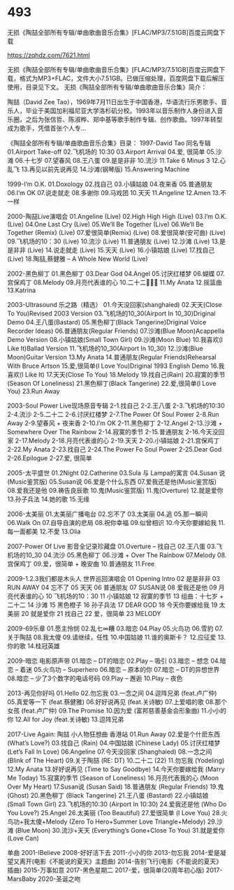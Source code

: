 # 493
无损《陶喆全部所有专辑/单曲歌曲音乐合集》[FLAC/MP3/7.51GB]百度云网盘下载

https://zqhdz.com/7621.html

无损《陶喆全部所有专辑/单曲歌曲音乐合集》[FLAC/MP3/7.51GB]百度云网盘下载，格式为MP3+FLAC，文件大小7.51GB。已做压缩处理，百度网盘下载后解压使用，目录见下文。
无损《陶喆全部所有专辑/单曲歌曲音乐合集》简介：

陶喆（David Zee Tao），1969年7月11日出生于中国香港，华语流行乐男歌手、音乐人，毕业于美国加利福尼亚大学洛杉矶分校。1993年以音乐制作人身份进入音乐圈，之后为张信哲、陈淑桦、郑中基等歌手制作专辑、创作歌曲。1997年转型成为歌手，凭借首张个人专…

《陶喆全部所有专辑/单曲歌曲音乐合集》目录：
1997-David Tao 同名专辑
01.Airport Take-off
02.飞机场的 10:30
03.Airport Arrival
04.爱, 很简单
05.沙滩
06.十七岁
07.望春风
08.王八蛋
09.是是非非
10.流沙
11.Take 6 Minus 3
12.心乱飞
13.再见以前先说再见
14.沙滩(钢琴版)
15.Answering Machine

1999-I’m O.K.
01.Doxology
02.找自己
03.小镇姑娘
04.夜来香
05.普通朋友
06.I’m OK
07.说走就走
08.多谢你
09.马戏团
10.天天
11.Angeline
12.Amen
13.不一样

2000-陶喆Live演唱会
01.Angeline (Live)
02.High High High (Live)
03.I’m O.K. (Live)
04.One Last Cry (Live)
05.We’ll Be Together (Live)
06.We’ll Be Together (Remix) (Live)
07.爱很简单(Remix) (Live)
08.爱很简单(安可曲) (Live)
09.飞机场的10：30 (Live)
10.流沙 (Live)
11.普通朋友 (Live)
12.沙滩 (Live)
13.是是非非 (Live)
14.说走就走 (Live)
15.天天 (Live)
16.小镇姑娘 (Live)
17.找自己 (Live)
18.陶喆,蔡健雅 – A Whole New World (Live)

2002-黑色柳丁
01.黑色柳丁
03.Dear God
04.Angel
05.讨厌红楼梦
06.蝴蝶
07.宫保鸡丁
08.Melody
09.月亮代表谁的心
10.二十二
11.My Anata
12.摇篮曲
13.Katrina

2003-Ultrasound 乐之路（精选）
01.今天没回家(shanghaied)
02.天天(Close To You)Revised 2003 Version
03.飞机场的10_30(Airport In 10_30)Driginal Demo
04.王八蛋(Bastard)
05.黑色柳丁(Black Tangerine)Driginal Voice Recorder Ideas)
06.普通朋友(Regular Friends)
07.沙滩(Blue Moon)Acappella Demo Version
08.小镇姑娘(Small Town Girl)
09.沙滩(Moon Blue)
10.我喜欢(I Like It)Ballad Version
11.飞机场的10_30(Airport In 10_30)
12.沙滩(Blue Moon)Guitar Version
13.My Anata
14.普通朋友(Regular Friends)Rehearsal With Bruce Artson
15.爱,很简单(I Love You)Driginal 1993 English Demo
16.我喜欢(I Like It)
17.天天(Close To You)
18.Melody
19.找自己(Rain)
20.寂寞的季节(Season Of Loneliness)
21.黑色柳丁(Black Tangerine)
22.爱,很简单(I Love You)
23.Run Away

2003-Soul Power Live现场原音专辑
2-1.找自己
2-2.王八蛋
2-3.飞机场的10:30
2-4.流沙
2-5.二十二
2-6.讨厌红楼梦
2-7.The Power Of Soul Power
2-8.Run Away
2-9.望春风 + 夜来香
2-10.I’m OK
2-11.黑色柳丁
2-12.Angel
2-13.沙滩 + Somewhere Over The Rainbow
2-14.寂寞的季节
2-15.普通朋友
2-16.今天没回家
2-17.Melody
2-18.月亮代表谁的心
2-19.天天
2-20.小镇姑娘
2-21.宫保鸡丁
2-22.My Anata
2-23.找自己
2-24.The Power Fo Soul Power
2-25.Dear God
2-26.Epilogue
2-27.爱, 很简单

2005-太平盛世
01.2Night
02.Catherine
03.Sula 与 Lampa的寓言
04.Susan 说(Music鉴赏版)
05.Susan说
06.爱是个什么东西
07.爱我还是他(Music鉴赏版)
08.爱我还是他
09.祷告良辰歌
10.鬼(Music鉴赏版)
11.鬼(Overture)
12.就是爱你
13.孙子兵法
14.她的歌
15.无缘

2006-太美丽
01.太美丽广播电台
02.忘不了
03.太美丽
04.追
05.那一瞬间
06.Walk On
07.自导自演的悲局
08.祝你幸福
09.似曾相识
10.今天你要嫁給我
11.每一面都美
12.不愛
13.Olia

2007-Power Of Live 影音全记录珍藏盘
01.Overture – 找自己
02.王八蛋
03.飞机场的10_30
04.流沙
05.黑色柳丁
06.沙滩 + Over The Rainbow
07.Melody
08.宫保鸡丁
09.爱，很简单 + 晚安曲
10.普通朋友
11.Free

2009-1.2.3我们都是木头人 世界巡回演唱会
01 Opening Intro
02 是是非非
03 RUN AWAY
04 忘不了
05 天天
06 普通朋友
07 SUSAN说
08 爱我还是他
09 月亮代表谁的心
10 飞机场的10：30
11 小镇姑娘
12 寂寞的季节
13 组曲：十七岁 + 二十二
14 沙滩
15 黑色橙子
16 孙子兵法
17 DEAR GOD
18 今天你要嫁给我
19 太美丽
20 就是爱你
21 找自己
22 爱，很简单
23 MELODY

2009-69乐章
01.愿主怜悯
02.乱七∞糟
03.暗恋
04.Play
05.火鸟功
06.雪豹
07.关于陶喆
08.我太傻
09.请继续，任性
10.中国姑娘
11.谁的奥斯卡？
12.应征爱
13.你的歌
14.桂冠英雄

2009-暗恋 电影原声带
01.暗恋 – DT的暗恋
02.Play – 吸引
03.暗恋 – 想念
04.暗恋 – 着迷
05.火鸟功 – Superhero
06.暗恋 – 原本的你
07.暗恋 – DT的异想世界
08.暗恋 – 少了3个数字的电话号码
09.Play – 邂逅
10.Play – 夜色

2013-再见你好吗
01.Hello
02.勿忘我
03.一念之间
04.逗阵兄弟 (feat.卢广仲)
05.真爱等一下 (feat.蔡健雅)
06.好好说再见 (feat.关诗敏)
07.上爱唱的歌
08.那个女孩 (feat.卢广仲)
09.The Promise
10.因为爱 (富邦慈善基金会形象曲)
11.小小的你
12.All for Joy (feat.关诗敏)
13.逗阵兄弟

2017-Live Again: 陶喆 小人物狂想曲 香港站
01.Run Away
02.爱是个什麽东西 (What’s Love?)
03.找自己 (Rain)
04.中国姑娘 (Chinese Lady)
05.讨厌红楼梦 (Let’s Fall In Love)
06.Angeline
07.今天没回家 (Shanghaied)
08.一念之间 (Blink of The Heart)
09.关于陶喆 (RE: DT)
10.二十二 (22)
11.勿忘我 (Yodeling)
12.My Anata
13.好好说再见 (Time to Say Goodbye)
14.今天你要嫁给我 (Marry Me Today)
15.寂寞的季节 (Season of Loneliness)
16.月亮代表我的心 (Moon Over My Heart)
17.Susan说 (Susan Said)
18.普通朋友 (Regular Friends)
19.鬼 (Ghost)
20.黑色柳丁 (Black Tangerine)
21.王八蛋 (Bastard)
22.小镇姑娘 (Small Town Girl)
23.飞机场的10:30 (Airport In 10:30)
24.爱我还是他 (Who Do You Love?)
25.Angel
26.太美丽 (Too Beautiful)
27.爱很简单 (I Love You)
28.火鸟功+我太傻+Melody (Zero To Hero+Summer Love Triangle+Melody)
29.沙滩 (Blue Moon)
30.流沙+天天 (Everything’s Gone+Close To You)
31.就是爱你 (Love Can)

单曲
2001-IBelieve
2008-好好活下去
2011-小小的你
2013-勿忘我
2014-爱是凝望又离开(电影《不能说的夏天》主题曲)
2014-告别飞行(电影《不能说的夏天》插曲)
2015-万事如意
2017-黑色星期二
2017-爱，很简单(20周年初心版)
2017-MarsBaby
2020-圣诞之吻

